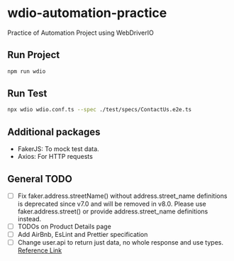 # wdio-automation-practice
Practice of Automation Project using WebDriverIO

## Run Project 
```bash
npm run wdio
```

## Run Test
```bash 
npx wdio wdio.conf.ts --spec ./test/specs/ContactUs.e2e.ts
```

## Additional packages 
- FakerJS: To mock test data.
- Axios: For HTTP requests

## General TODO
- [ ] Fix faker.address.streetName() without address.street_name definitions is deprecated since v7.0 and will be removed in v8.0. Please use faker.address.street() or provide address.street_name definitions instead.
- [ ] TODOs on Product Details page
- [ ] Add AirBnb, EsLint and Prettier specification
- [ ] Change user.api to return just data, no whole response and use types. [Reference Link](https://levelup.gitconnected.com/enhance-your-http-request-with-axios-and-typescript-f52a6c6c2c8e)
